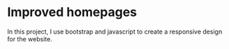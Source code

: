 # Improved homepages
In this project, I use bootstrap and javascript to create a responsive design for the website.
